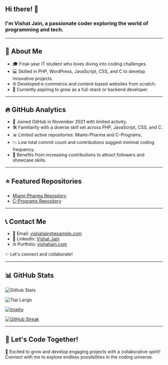 ## Hi there! 👋

### I'm Vishat Jain, a passionate coder exploring the world of programming and tech.

---

## 🚀 About Me

- 🎓 Final-year IT student who loves diving into coding challenges.
- 💻 Skilled in PHP, WordPress, JavaScript, CSS, and C to develop innovative projects.
- 🌐 Developed e-commerce and content-based websites from scratch.
- 🌱 Currently aspiring to grow as a full-stack or backend developer.

---

## 🔥 GitHub Analytics

- 📅 Joined GitHub in November 2021 with limited activity.
- 🛠️ Familiarity with a diverse skill set across PHP, JavaScript, CSS, and C.
- 📊 Limited active repositories: Miami-Pharma and C-Programs.
- 📉 Low total commit count and contributions suggest minimal coding frequency.
- 🎯 Benefits from increasing contributions to attract followers and showcase skills.

---

## ⭐ Featured Repositories

- [Miami-Pharma Repository](https://github.com/Vishatsjain/Miami-Pharma)
- [C-Programs Repository](https://github.com/Vishatsjain/C-Programs)

---

## 📞 Contact Me

- 📧 Email: vishatjain@example.com
- 🔗 LinkedIn: [Vishat Jain](https://www.linkedin.com/in/vishatjain)
- 🌐 Portfolio: [vishatjain.com](https://www.vishatjain.com)

✨ Let's connect and collaborate!

---

## 📊 GitHub Stats

![Github Stats](https://github-readme-stats.vercel.app/api?username=Vishatsjain)

![Top Langs](https://github-readme-stats.vercel.app/api/top-langs/?username=Vishatsjain)

[![trophy](https://github-profile-trophy.vercel.app/?username=Vishatsjain)](https://github.com/Vishatsjain)

[![GitHub Streak](https://streak-stats.demolab.com/?user=Vishatsjain)](https://git.io/streak-stats)

---

## 🌟 Let's Code Together!

🚀 Excited to grow and develop engaging projects with a collaborative spirit! Connect with me to explore endless possibilities in the coding universe.
